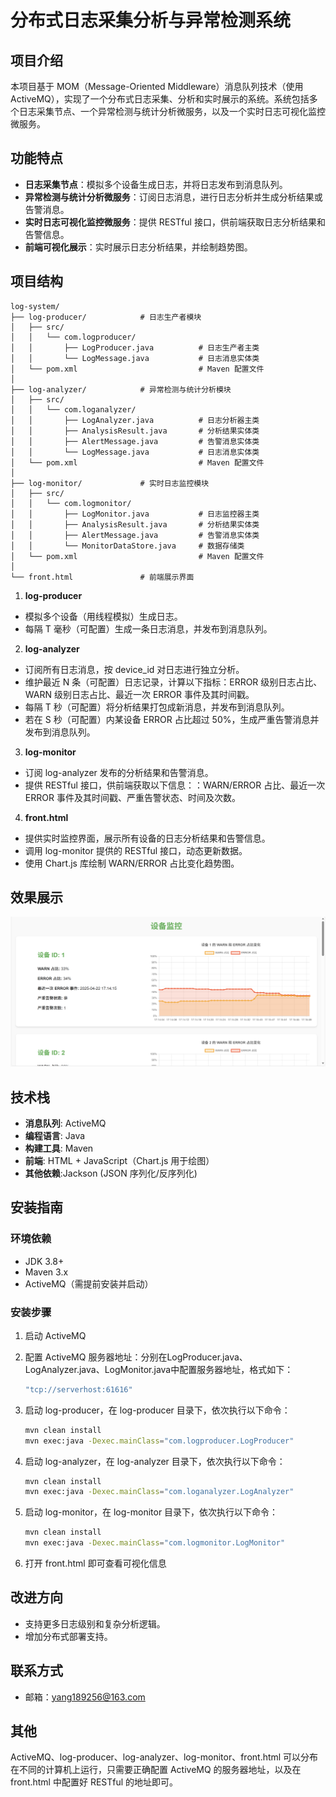 # 分布式日志采集分析与异常检测系统

## 项目介绍

本项目基于 MOM（Message-Oriented Middleware）消息队列技术（使用 ActiveMQ），实现了一个分布式日志采集、分析和实时展示的系统。系统包括多个日志采集节点、一个异常检测与统计分析微服务，以及一个实时日志可视化监控微服务。

## 功能特点

- **日志采集节点**：模拟多个设备生成日志，并将日志发布到消息队列。
- **异常检测与统计分析微服务**：订阅日志消息，进行日志分析并生成分析结果或告警消息。
- **实时日志可视化监控微服务**：提供 RESTful 接口，供前端获取日志分析结果和告警信息。
- **前端可视化展示**：实时展示日志分析结果，并绘制趋势图。

## 项目结构
```commandline
log-system/
├── log-producer/            # 日志生产者模块
│   ├── src/
│   │   └── com.logproducer/
│   │       ├── LogProducer.java          # 日志生产者主类
│   │       └── LogMessage.java           # 日志消息实体类
│   └── pom.xml                           # Maven 配置文件
│
├── log-analyzer/            # 异常检测与统计分析模块
│   ├── src/
│   │   └── com.loganalyzer/
│   │       ├── LogAnalyzer.java          # 日志分析器主类
│   │       ├── AnalysisResult.java       # 分析结果实体类
│   │       ├── AlertMessage.java         # 告警消息实体类
│   │       └── LogMessage.java           # 日志消息实体类
│   └── pom.xml                           # Maven 配置文件
│
├── log-monitor/             # 实时日志监控模块
│   ├── src/
│   │   └── com.logmonitor/
│   │       ├── LogMonitor.java           # 日志监控器主类
│   │       ├── AnalysisResult.java       # 分析结果实体类
│   │       ├── AlertMessage.java         # 告警消息实体类
│   │       └── MonitorDataStore.java     # 数据存储类
│   └── pom.xml                           # Maven 配置文件
│
└── front.html               # 前端展示界面
```

1. **log-producer**
- 模拟多个设备（用线程模拟）生成日志。
- 每隔 T 毫秒（可配置）生成一条日志消息，并发布到消息队列。

2. **log-analyzer**
- 订阅所有日志消息，按 device_id 对日志进行独立分析。
- 维护最近 N 条（可配置）日志记录，计算以下指标：ERROR 级别日志占比、WARN 级别日志占比、最近一次 ERROR 事件及其时间戳。
- 每隔 T 秒（可配置）将分析结果打包成新消息，并发布到消息队列。
- 若在 S 秒（可配置）内某设备 ERROR 占比超过 50%，生成严重告警消息并发布到消息队列。

3. **log-monitor**
- 订阅 log-analyzer 发布的分析结果和告警消息。
- 提供 RESTful 接口，供前端获取以下信息：：WARN/ERROR 占比、最近一次 ERROR 事件及其时间戳、严重告警状态、时间及次数。

4. **front.html**
- 提供实时监控界面，展示所有设备的日志分析结果和告警信息。
- 调用 log-monitor 提供的 RESTful 接口，动态更新数据。
- 使用 Chart.js 库绘制 WARN/ERROR 占比变化趋势图。


## 效果展示
![展示](DISPLAY.png)

## 技术栈
- **消息队列**: ActiveMQ
- **编程语言**: Java
- **构建工具**: Maven
- **前端**: HTML + JavaScript（Chart.js 用于绘图）
- **其他依赖**:Jackson (JSON 序列化/反序列化)

## 安装指南

### 环境依赖

- JDK 3.8+
- Maven 3.x
- ActiveMQ（需提前安装并启动）

### 安装步骤

1. 启动 ActiveMQ

2. 配置 ActiveMQ 服务器地址：分别在LogProducer.java、LogAnalyzer.java、LogMonitor.java中配置服务器地址，格式如下：
   ```bash
   "tcp://serverhost:61616"
   ```

2. 启动 log-producer，在 log-producer 目录下，依次执行以下命令：
   ```bash
   mvn clean install
   mvn exec:java -Dexec.mainClass="com.logproducer.LogProducer"
   ```

3. 启动 log-analyzer，在 log-analyzer 目录下，依次执行以下命令：
   ```bash
   mvn clean install
   mvn exec:java -Dexec.mainClass="com.loganalyzer.LogAnalyzer"
   ```

4. 启动 log-monitor，在 log-monitor 目录下，依次执行以下命令：
   ```bash
   mvn clean install
   mvn exec:java -Dexec.mainClass="com.logmonitor.LogMonitor"
   ```

5. 打开 front.html 即可查看可视化信息


## 改进方向
- 支持更多日志级别和复杂分析逻辑。
- 增加分布式部署支持。


## 联系方式
- 邮箱：yang189256@163.com

## 其他
ActiveMQ、log-producer、log-analyzer、log-monitor、front.html 可以分布在不同的计算机上运行，只需要正确配置 ActiveMQ 的服务器地址，以及在 front.html 中配置好 RESTful 的地址即可。
